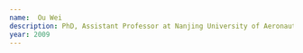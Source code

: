 ```yaml
---
name:  Ou Wei
description: PhD, Assistant Professor at Nanjing University of Aeronautics and Astronautic
year: 2009
---
```


